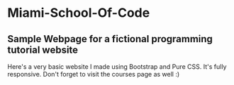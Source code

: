 # Miami-School-Of-Code
## Sample Webpage for a fictional programming tutorial website
Here's a very basic website I made using Bootstrap and Pure CSS. It's fully responsive. Don't forget to visit the courses page as well :)
